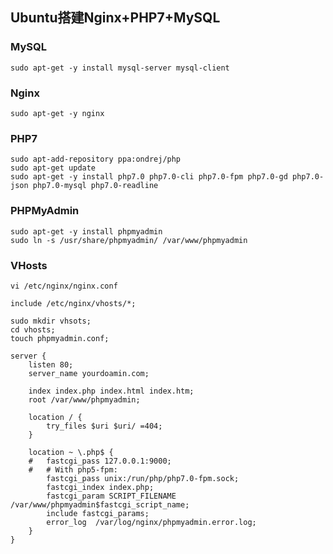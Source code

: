 ## Ubuntu搭建Nginx+PHP7+MySQL

### MySQL

```
sudo apt-get -y install mysql-server mysql-client
```

### Nginx

```
sudo apt-get -y nginx
```

### PHP7

```
sudo apt-add-repository ppa:ondrej/php
sudo apt-get update
sudo apt-get -y install php7.0 php7.0-cli php7.0-fpm php7.0-gd php7.0-json php7.0-mysql php7.0-readline
```

### PHPMyAdmin

```
sudo apt-get -y install phpmyadmin
sudo ln -s /usr/share/phpmyadmin/ /var/www/phpmyadmin
```

### VHosts

```
vi /etc/nginx/nginx.conf
```

```
include /etc/nginx/vhosts/*;
```

```
sudo mkdir vhsots;
cd vhosts;
touch phpmyadmin.conf;
```

```
server {
	listen 80;
	server_name yourdoamin.com;
	
	index index.php index.html index.htm;
	root /var/www/phpmyadmin;
	
	location / {
		try_files $uri $uri/ =404;
	}
	
	location ~ \.php$ {
	#	fastcgi_pass 127.0.0.1:9000;
	#	# With php5-fpm:
		fastcgi_pass unix:/run/php/php7.0-fpm.sock;
		fastcgi_index index.php;
		fastcgi_param SCRIPT_FILENAME /var/www/phpmyadmin$fastcgi_script_name;
		include fastcgi_params;
		error_log  /var/log/nginx/phpmyadmin.error.log;
	}
}
```

